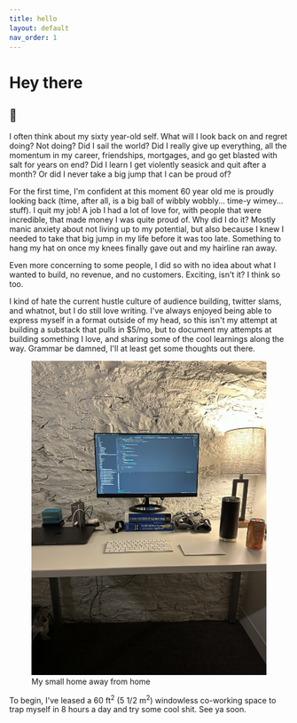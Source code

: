 ```yaml
---
title: hello
layout: default
nav_order: 1
---
```


# Hey there

## 👋

I often think about my sixty year-old self. What will I look back on and regret doing? Not doing? Did I sail the world? Did I really give up everything, all the momentum in my career, friendships, mortgages, and go get blasted with salt for years on end? Did I learn I get violently seasick and quit after a month? Or did I never take a big jump that I can be proud of?

For the first time, I'm confident at this moment 60 year old me is proudly looking back (time, after all, is a big ball of wibbly wobbly... time-y wimey... stuff). I quit my job! A job I had a lot of love for, with people that were incredible, that made money I was quite proud of. Why did I do it? Mostly manic anxiety about not living up to my potential, but also because I knew I needed to take that big jump in my life before it was too late. Something to hang my hat on once my knees finally gave out and my hairline ran away.

Even more concerning to some people, I did so with no idea about what I wanted to build, no revenue, and no customers. Exciting, isn't it? I think so too.

I kind of hate the current hustle culture of audience building, twitter slams, and whatnot, but I do still love writing. I've always enjoyed being able to express myself in a format outside of my head, so this isn't my attempt at building a substack that pulls in $5/mo, but to document my attempts at building something I love, and sharing some of the cool learnings along the way. Grammar be damned, I'll at least get some thoughts out there.

<figure>
<img src="./office.jpeg" />
<figcaption>My small home away from home</figcaption>
</figure>

To begin, I've leased a 60 ft<sup>2</sup> (5 1/2 m<sup>2</sup>) windowless co-working space to trap myself in 8 hours a day and try some cool shit. See ya soon.
